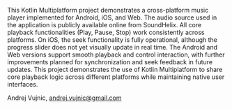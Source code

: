 This Kotlin Multiplatform project demonstrates a cross-platform music player implemented for Android, iOS, and Web.
The audio source used in the application is publicly available online from SoundHelix.
All core playback functionalities (Play, Pause, Stop) work consistently across platforms.
On iOS, the seek functionality is fully operational, although the progress slider does not yet visually update in real time.
The Android and Web versions support smooth playback and control interaction, with further improvements planned for synchronization and seek feedback in future updates.
This project demonstrates the use of Kotlin Multiplatform to share core playback logic across different platforms while maintaining native user interfaces.

Andrej Vujnic, andrej.vujnic@gmail.com
